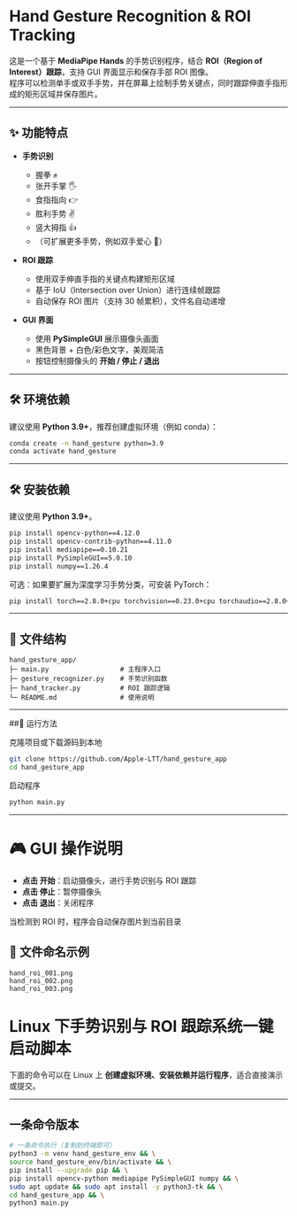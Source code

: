 # Hand Gesture Recognition & ROI Tracking

这是一个基于 **MediaPipe Hands** 的手势识别程序，结合 **ROI（Region of Interest）跟踪**，支持 GUI 界面显示和保存手部 ROI 图像。  
程序可以检测单手或双手手势，并在屏幕上绘制手势关键点，同时跟踪伸直手指形成的矩形区域并保存图片。

---

## ✨ 功能特点
- **手势识别**  
  - 握拳 ✊  
  - 张开手掌 🖐  
  - 食指指向 👉  
  - 胜利手势 ✌  
  - 竖大拇指 👍  
  - （可扩展更多手势，例如双手爱心 💖）

- **ROI 跟踪**  
  - 使用双手伸直手指的关键点构建矩形区域  
  - 基于 IoU（Intersection over Union）进行连续帧跟踪  
  - 自动保存 ROI 图片（支持 30 帧累积），文件名自动递增

- **GUI 界面**  
  - 使用 **PySimpleGUI** 展示摄像头画面  
  - 黑色背景 + 白色/彩色文字，美观简洁  
  - 按钮控制摄像头的 **开始 / 停止 / 退出**  

---

## 🛠 环境依赖

建议使用 **Python 3.9+**，推荐创建虚拟环境（例如 conda）：

```bash
conda create -n hand_gesture python=3.9
conda activate hand_gesture
```
---

## 🛠 安装依赖

建议使用 **Python 3.9+**。  

```bash
pip install opencv-python==4.12.0
pip install opencv-contrib-python==4.11.0
pip install mediapipe==0.10.21
pip install PySimpleGUI==5.0.10
pip install numpy==1.26.4
```
可选：如果要扩展为深度学习手势分类，可安装 PyTorch：
```bash
pip install torch==2.8.0+cpu torchvision==0.23.0+cpu torchaudio==2.8.0+cpu
```
---
## 📂 文件结构

```plaintext
hand_gesture_app/
├─ main.py                  # 主程序入口
├─ gesture_recognizer.py    # 手势识别函数
├─ hand_tracker.py          # ROI 跟踪逻辑
└─ README.md                # 使用说明
```

---
##🚀 运行方法

克隆项目或下载源码到本地

```bash
git clone https://github.com/Apple-LTT/hand_gesture_app
cd hand_gesture_app
```

启动程序

```bash
python main.py
```
---
# 🎮 GUI 操作说明

- **点击 开始**：启动摄像头，进行手势识别与 ROI 跟踪  
- **点击 停止**：暂停摄像头  
- **点击 退出**：关闭程序  

当检测到 ROI 时，程序会自动保存图片到当前目录  

## 📁 文件命名示例

```python-repl
hand_roi_001.png
hand_roi_002.png
hand_roi_003.png
```
# Linux 下手势识别与 ROI 跟踪系统一键启动脚本

下面的命令可以在 Linux 上 **创建虚拟环境、安装依赖并运行程序**，适合直接演示或提交。

---

## 一条命令版本

```bash
# 一条命令执行（复制到终端即可）
python3 -m venv hand_gesture_env && \
source hand_gesture_env/bin/activate && \
pip install --upgrade pip && \
pip install opencv-python mediapipe PySimpleGUI numpy && \
sudo apt update && sudo apt install -y python3-tk && \
cd hand_gesture_app && \
python3 main.py
